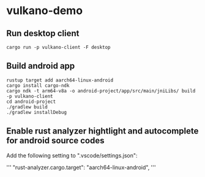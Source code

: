 # vulkano-demo

## Run desktop client

```
cargo run -p vulkano-client -F desktop
```

## Build android app

```
rustup target add aarch64-linux-android
cargo install cargo-ndk
cargo ndk -t arm64-v8a -o android-project/app/src/main/jniLibs/ build -p vulkano-client
cd android-project
./gradlew build
./gradlew installDebug
```

## Enable rust analyzer hightlight and autocomplete for android source codes

Add the following setting to ".vscode/settings.json":

'''
"rust-analyzer.cargo.target": "aarch64-linux-android",
'''
